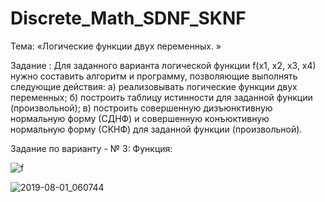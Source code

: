 # Discrete_Math_SDNF_SKNF
Тема:
 «Логические функции двух переменных. »

Задание :
     Для заданного варианта логической функции f(x1, x2, x3, x4) нужно составить алгоритм и программу, позволяющие выполнять следующие действия:
а) реализовывать логические функции двух переменных;
б) построить таблицу истинности для заданной функции (произвольной);
в) построить совершенную дизъюнктивную нормальную форму (СДНФ) и совершенную конъюктивную нормальную форму (СКНФ) для заданной функции (произвольной).

Задание по варианту -  № 3:
Функция:

![f](https://user-images.githubusercontent.com/52545598/62259870-81b75000-b418-11e9-83c5-d72307f69487.png)


![2019-08-01_060744](https://user-images.githubusercontent.com/52545598/62262970-43735e00-b423-11e9-88cc-b77dd990ccf5.png)
